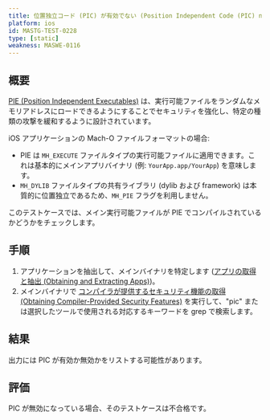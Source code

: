 ```yaml
---
title: 位置独立コード (PIC) が有効でない (Position Independent Code (PIC) not Enabled)
platform: ios
id: MASTG-TEST-0228
type: [static]
weakness: MASWE-0116
---
```


## 概要

[PIE (Position Independent Executables)](../../../Document/0x04h-Testing-Code-Quality.md/#position-independent-code) は、実行可能ファイルをランダムなメモリアドレスにロードできるようにすることでセキュリティを強化し、特定の種類の攻撃を緩和するように設計されています。

iOS アプリケーションの Mach-O ファイルフォーマットの場合:

- PIE は `MH_EXECUTE` ファイルタイプの実行可能ファイルに適用できます。これは基本的にメインアプリバイナリ (例: `YourApp.app/YourApp`) を意味します。
- `MH_DYLIB` ファイルタイプの共有ライブラリ (dylib および framework) は本質的に位置独立であるため、`MH_PIE` フラグを利用しません。

このテストケースでは、メイン実行可能ファイルが PIE でコンパイルされているかどうかをチェックします。

## 手順

1. アプリケーションを抽出して、メインバイナリを特定します ([アプリの取得と抽出 (Obtaining and Extracting Apps)](../../../techniques/ios/MASTG-TECH-0054.md))。
2. メインバイナリで [コンパイラが提供するセキュリティ機能の取得 (Obtaining Compiler-Provided Security Features)](../../../techniques/ios/MASTG-TECH-0118.md) を実行して、"pic" または選択したツールで使用される対応するキーワードを grep で検索します。

## 結果

出力には PIC が有効か無効かをリストする可能性があります。

## 評価

PIC が無効になっている場合、そのテストケースは不合格です。
